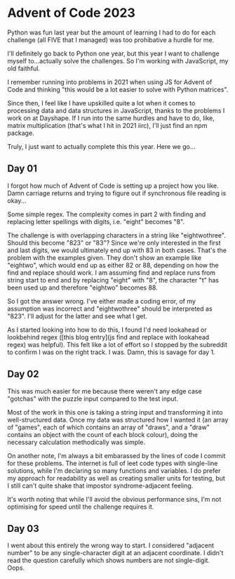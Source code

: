 # Advent of Code 2023

Python was fun last year but the amount of learning I had to do for each challenge (all FIVE that I managed) was too prohibative a hurdle for me.

I'll definitely go back to Python one year, but this year I want to challenge myself to...actually solve the challenges. So I'm working with JavaScript, my old faithful.

I remember running into problems in 2021 when using JS for Advent of Code and thinking "this would be a lot easier to solve with Python matrices".

Since then, I feel like I have upskilled quite a lot when it comes to processing data and data structures in JavaScript, thanks to the problems I work on at Dayshape. If I run into the same hurdles and have to do, like, matrix multiplication (that's what I hit in 2021 iirc), I'll just find an npm package.

Truly, I just want to actually complete this this year. Here we go...

## Day 01

I forgot how much of Advent of Code is setting up a project how you like. Damn carriage returns and trying to figure out if synchronous file reading is okay...

Some simple regex. The complexity comes in part 2 with finding and replacing letter spellings with digits, i.e. "eight" becomes "8".

The challenge is with overlapping characters in a string like "eightwothree". Should this become "823" or "83"? Since we're only interested in the first and last digits, we would ultimately end up with 83 in both cases. That's the problem with the examples given. They don't show an example like "eightwo", which would end up as either 82 or 88, depending on how the find and replace should work. I am assuming find and replace runs from string start to end and by replacing "eight" with "8", the character "t" has been used up and therefore "eightwo" becomes 88.

So I got the answer wrong. I've either made a coding error, of my assumption was incorrect and "eightwothree" should be interpreted as "823". I'll adjust for the latter and see what I get.

As I started looking into how to do this, I found I'd need lookahead or lookbehind regex ([this blog entry](js find and replace with lookahead regex) was helpful). This felt like a lot of effort so I stopped by the subreddit to confirm I was on the right track. I was. Damn, this is savage for day 1.

## Day 02

This was much easier for me because there weren't any edge case "gotchas" with the puzzle input compared to the test input.

Most of the work in this one is taking a string input and transforming it into well-structured data. Once my data was structured how I wanted it (an array of "games", each of which contains an array of "draws", and a "draw" contains an object with the count of each block colour), doing the necessary calculation methodically was simple.

On another note, I'm always a bit embarassed by the lines of code I commit for these problems. The internet is full of leet code types with single-line solutions, while I'm declaring so many functions and variables. I do prefer my approach for readability as well as creating smaller units for testing, but I still can't quite shake that impostor syndrome-adjacent feeling.

It's worth noting that while I'll avoid the obvious performance sins, I'm not optimising for speed until the challenge requires it.

## Day 03

I went about this entirely the wrong way to start. I considered "adjacent number" to be any single-character digit at an adjacent coordinate. I didn't read the question carefully which shows numbers are not single-digit. Oops.
